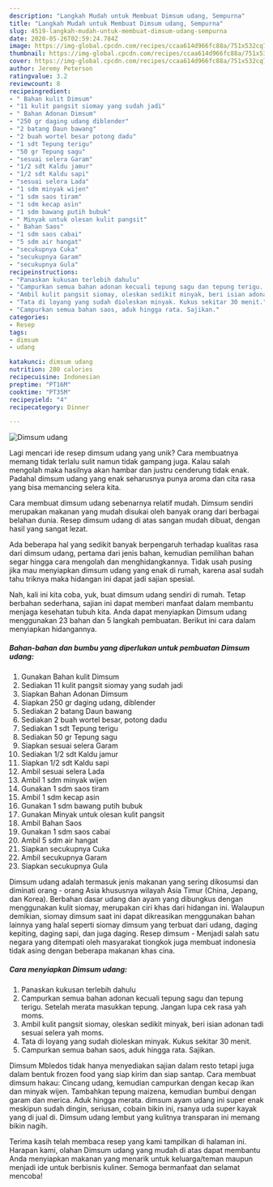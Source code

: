 ```yaml
---
description: "Langkah Mudah untuk Membuat Dimsum udang, Sempurna"
title: "Langkah Mudah untuk Membuat Dimsum udang, Sempurna"
slug: 4519-langkah-mudah-untuk-membuat-dimsum-udang-sempurna
date: 2020-05-26T02:59:24.784Z
image: https://img-global.cpcdn.com/recipes/ccaa614d966fc88a/751x532cq70/dimsum-udang-foto-resep-utama.jpg
thumbnail: https://img-global.cpcdn.com/recipes/ccaa614d966fc88a/751x532cq70/dimsum-udang-foto-resep-utama.jpg
cover: https://img-global.cpcdn.com/recipes/ccaa614d966fc88a/751x532cq70/dimsum-udang-foto-resep-utama.jpg
author: Jeremy Peterson
ratingvalue: 3.2
reviewcount: 8
recipeingredient:
- " Bahan kulit Dimsum"
- "11 kulit pangsit siomay yang sudah jadi"
- " Bahan Adonan Dimsum"
- "250 gr daging udang diblender"
- "2 batang Daun bawang"
- "2 buah wortel besar potong dadu"
- "1 sdt Tepung terigu"
- "50 gr Tepung sagu"
- "sesuai selera Garam"
- "1/2 sdt Kaldu jamur"
- "1/2 sdt Kaldu sapi"
- "sesuai selera Lada"
- "1 sdm minyak wijen"
- "1 sdm saos tiram"
- "1 sdm kecap asin"
- "1 sdm bawang putih bubuk"
- " Minyak untuk olesan kulit pangsit"
- " Bahan Saos"
- "1 sdm saos cabai"
- "5 sdm air hangat"
- "secukupnya Cuka"
- "secukupnya Garam"
- "secukupnya Gula"
recipeinstructions:
- "Panaskan kukusan terlebih dahulu"
- "Campurkan semua bahan adonan kecuali tepung sagu dan tepung terigu. Setelah merata masukkan tepung. Jangan lupa cek rasa yah moms."
- "Ambil kulit pangsit siomay, oleskan sedikit minyak, beri isian adonan tadi sesuai selera yah moms."
- "Tata di loyang yang sudah dioleskan minyak. Kukus sekitar 30 menit."
- "Campurkan semua bahan saos, aduk hingga rata. Sajikan."
categories:
- Resep
tags:
- dimsum
- udang

katakunci: dimsum udang 
nutrition: 280 calories
recipecuisine: Indonesian
preptime: "PT16M"
cooktime: "PT35M"
recipeyield: "4"
recipecategory: Dinner

---
```



![Dimsum udang](https://img-global.cpcdn.com/recipes/ccaa614d966fc88a/751x532cq70/dimsum-udang-foto-resep-utama.jpg)

Lagi mencari ide resep dimsum udang yang unik? Cara membuatnya memang tidak terlalu sulit namun tidak gampang juga. Kalau salah mengolah maka hasilnya akan hambar dan justru cenderung tidak enak. Padahal dimsum udang yang enak seharusnya punya aroma dan cita rasa yang bisa memancing selera kita.

Cara membuat dimsum udang sebenarnya relatif mudah. Dimsum sendiri merupakan makanan yang mudah disukai oleh banyak orang dari berbagai belahan dunia. Resep dimsum udang di atas sangan mudah dibuat, dengan hasil yang sangat lezat.

Ada beberapa hal yang sedikit banyak berpengaruh terhadap kualitas rasa dari dimsum udang, pertama dari jenis bahan, kemudian pemilihan bahan segar hingga cara mengolah dan menghidangkannya. Tidak usah pusing jika mau menyiapkan dimsum udang yang enak di rumah, karena asal sudah tahu triknya maka hidangan ini dapat jadi sajian spesial.


Nah, kali ini kita coba, yuk, buat dimsum udang sendiri di rumah. Tetap berbahan sederhana, sajian ini dapat memberi manfaat dalam membantu menjaga kesehatan tubuh kita. Anda dapat menyiapkan Dimsum udang menggunakan 23 bahan dan 5 langkah pembuatan. Berikut ini cara dalam menyiapkan hidangannya.

<!--inarticleads1-->

##### Bahan-bahan dan bumbu yang diperlukan untuk pembuatan Dimsum udang:

1. Gunakan  Bahan kulit Dimsum
1. Sediakan 11 kulit pangsit siomay yang sudah jadi
1. Siapkan  Bahan Adonan Dimsum
1. Siapkan 250 gr daging udang, diblender
1. Sediakan 2 batang Daun bawang
1. Sediakan 2 buah wortel besar, potong dadu
1. Sediakan 1 sdt Tepung terigu
1. Sediakan 50 gr Tepung sagu
1. Siapkan sesuai selera Garam
1. Sediakan 1/2 sdt Kaldu jamur
1. Siapkan 1/2 sdt Kaldu sapi
1. Ambil sesuai selera Lada
1. Ambil 1 sdm minyak wijen
1. Gunakan 1 sdm saos tiram
1. Ambil 1 sdm kecap asin
1. Gunakan 1 sdm bawang putih bubuk
1. Gunakan  Minyak untuk olesan kulit pangsit
1. Ambil  Bahan Saos
1. Gunakan 1 sdm saos cabai
1. Ambil 5 sdm air hangat
1. Siapkan secukupnya Cuka
1. Ambil secukupnya Garam
1. Siapkan secukupnya Gula


Dimsum udang adalah termasuk jenis makanan yang sering dikosumsi dan diminati orang - orang Asia khususnya wilayah Asia Timur (China, Jepang, dan Korea). Berbahan dasar udang dan ayam yang dibungkus dengan menggunakan kulit siomay, merupakan ciri khas dari hidangan ini. Walaupun demikian, siomay dimsum saat ini dapat dikreasikan menggunakan bahan lainnya yang halal seperti siomay dimsum yang terbuat dari udang, daging kepiting, daging sapi, dan juga daging. Resep dimsum - Menjadi salah satu negara yang ditempati oleh masyarakat tiongkok juga membuat indonesia tidak asing dengan beberapa makanan khas cina. 

<!--inarticleads2-->

##### Cara menyiapkan Dimsum udang:

1. Panaskan kukusan terlebih dahulu
1. Campurkan semua bahan adonan kecuali tepung sagu dan tepung terigu. Setelah merata masukkan tepung. Jangan lupa cek rasa yah moms.
1. Ambil kulit pangsit siomay, oleskan sedikit minyak, beri isian adonan tadi sesuai selera yah moms.
1. Tata di loyang yang sudah dioleskan minyak. Kukus sekitar 30 menit.
1. Campurkan semua bahan saos, aduk hingga rata. Sajikan.


Dimsum Mbledos tidak hanya menyediakan sajian dalam resto tetapi juga dalam bentuk frozen food yang siap kirim dan siap santap. Cara membuat dimsum hakau: Cincang udang, kemudian campurkan dengan kecap ikan dan minyak wijen. Tambahkan tepung maizena, kemudian bumbui dengan garam dan merica. Aduk hingga merata. dimsum ayam udang ini super enak meskipun sudah dingin, seriusan, cobain bikin ini, rsanya uda super kayak yang di jual di. Dimsum udang lembut yang kulitnya transparan ini memang bikin nagih. 

Terima kasih telah membaca resep yang kami tampilkan di halaman ini. Harapan kami, olahan Dimsum udang yang mudah di atas dapat membantu Anda menyiapkan makanan yang menarik untuk keluarga/teman maupun menjadi ide untuk berbisnis kuliner. Semoga bermanfaat dan selamat mencoba!
